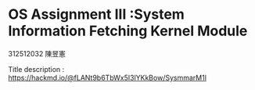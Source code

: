 # OS Assignment III :System Information Fetching Kernel Module
 
312512032 陳昱憲 
 
Title description : https://hackmd.io/@fLANt9b6TbWx5I3lYKkBow/SysmmarM1l

